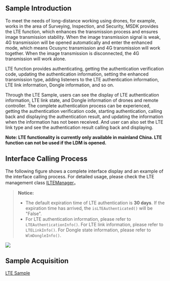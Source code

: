 ## Sample Introduction
To meet the needs of long-distance working using drones, for example, works in the area of Surveying, Inspection, and Security, MSDK provides the LTE function, which enhances the transmission process and ensures image transmission stability. When the image transmission signal is weak, 4G transmission will be opened automatically and enter the enhanced mode, which means Ocusync transmission and 4G transmission will work together. When the image transmission is disconnected, the 4G transmission will work alone.

LTE function provides authenticating, getting the authentication verification code, updating the authentication information, setting the enhanced transmission type, adding listeners to the LTE authentication information, LTE link information, Dongle information, and so on.


Through the LTE Sample, users can see the display of LTE authentication information, LTE link state, and Dongle information of drones and remote controller. The complete authentication process can be experienced, getting the authentication verification code, starting authentication, calling back and displaying the authentication result, and updating the information when the information has not been received. And user can also set the LTE link type and see the authentication result calling back and displaying.

**Note: LTE functionality is currently only available in mainland China. LTE function can not be used if the LDM is opened.**


## Interface Calling Process
The following figure shows a complete interface display and an example of the interface calling process. For detailed usage, please check the LTE management class [ILTEManager](https://developer.dji.com/api-reference-v5/android-api/Components/ILTEManager/ILTEManager.html)。

> **Notice:**
>
> * The default expiration time of LTE authentication is **30 days**. If the expiration time has arrived, the `isLTEAuthenticated()` will be "False".
> * For LTE  authentication information, please refer to `LTEAuthenticationInfo()`. For LTE link information, please refer to `LTELinkInfo()`. For Dongle state information, please refer to `WlmDongleInfo()`.

![](https://terra-1-g.djicdn.com/71a7d383e71a4fb8887a310eb746b47f/msdk/Documentation/V5.2/lte-api-en.png)

## Sample Acquisition

[LTE Sample](https://github.com/dji-sdk/Mobile-SDK-Android-V5/blob/dev-sdk-main/SampleCode-V5/android-sdk-v5-sample/src/main/java/dji/sampleV5/aircraft/pages/LTEFragment.kt)
